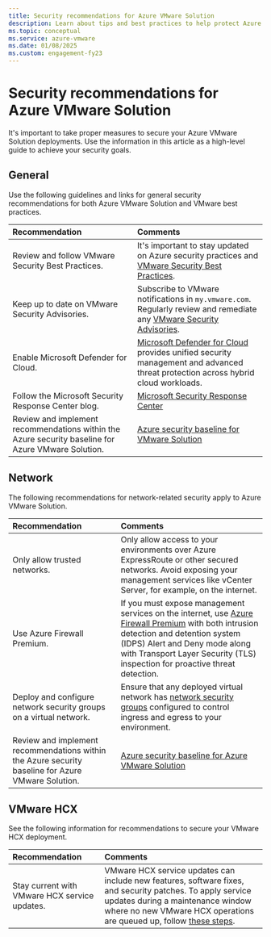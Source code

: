 ```yaml
---
title: Security recommendations for Azure VMware Solution
description: Learn about tips and best practices to help protect Azure VMware Solution deployments from vulnerabilities and malicious actors. 
ms.topic: conceptual
ms.service: azure-vmware
ms.date: 01/08/2025
ms.custom: engagement-fy23
---
```



# Security recommendations for Azure VMware Solution

It's important to take proper measures to secure your Azure VMware Solution deployments. Use the information in this article as a high-level guide to achieve your security goals.

## General

Use the following guidelines and links for general security recommendations for both Azure VMware Solution and VMware best practices.

| Recommendation | Comments |
| :-- | :-- |
| Review and follow VMware Security Best Practices. | It's important to stay updated on Azure security practices and [VMware Security Best Practices](https://techdocs.broadcom.com/us/en/vmware-cis/vsphere/vsphere/8-0/vsphere-security-8-0/security-in-the-vsphere-environment/security-best-practices-and-resources.html). |
| Keep up to date on VMware Security Advisories. | Subscribe to VMware notifications in `my.vmware.com`. Regularly review and remediate any [VMware Security Advisories](https://support.broadcom.com/web/ecx/security-advisory?). |
| Enable Microsoft Defender for Cloud. | [Microsoft Defender for Cloud](/azure/defender-for-cloud/) provides unified security management and advanced threat protection across hybrid cloud workloads. |
| Follow the Microsoft Security Response Center blog. | [Microsoft Security Response Center](https://msrc-blog.microsoft.com/) |
| Review and implement recommendations within the Azure security baseline for Azure VMware Solution. | [Azure security baseline for VMware Solution](/security/benchmark/azure/baselines/vmware-solution-security-baseline/) |

## Network

The following recommendations for network-related security apply to Azure VMware Solution.

| Recommendation | Comments |
| :-- | :-- |
| Only allow trusted networks. | Only allow access to your environments over Azure ExpressRoute or other secured networks. Avoid exposing your management services like vCenter Server, for example, on the internet. |
| Use Azure Firewall Premium. | If you must expose management services on the internet, use [Azure Firewall Premium](../firewall/premium-migrate.md) with both intrusion detection and detention system (IDPS) Alert and Deny mode along with Transport Layer Security (TLS) inspection for proactive threat detection. |
| Deploy and configure network security groups on a virtual network. | Ensure that any deployed virtual network has [network security groups](../virtual-network/network-security-groups-overview.md) configured to control ingress and egress to your environment. |
| Review and implement recommendations within the Azure security baseline for Azure VMware Solution. | [Azure security baseline for Azure VMware Solution](/security/benchmark/azure/baselines/vmware-solution-security-baseline/) |

## VMware HCX

See the following information for recommendations to secure your VMware HCX deployment.

| Recommendation | Comments |
| :-- | :-- |
| Stay current with VMware HCX service updates. | VMware HCX service updates can include new features, software fixes, and security patches. To apply service updates during a maintenance window where no new VMware HCX operations are queued up, follow [these steps](https://techdocs.broadcom.com/us/en/vmware-cis/hcx/vmware-hcx/4-9/vmware-hcx-user-guide-4-9/updating-vmware-hcx/planning-for-hcx-updates.html). |
